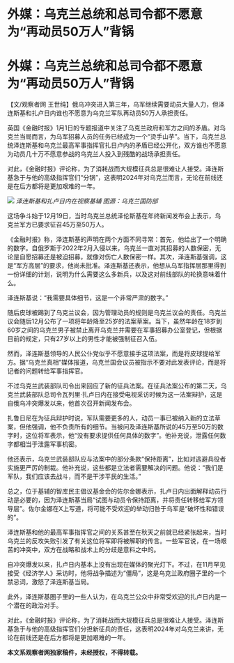# 外媒：乌克兰总统和总司令都不愿意为“再动员50万人”背锅

# 外媒：乌克兰总统和总司令都不愿意为“再动员50万人”背锅

【文/观察者网 王世纯】俄乌冲突进入第三年，乌军继续需要动员大量人力，但泽连斯基和扎卢日内谁也不愿意为乌克兰军队再动员50万人承担责任。

英国《金融时报》1月1日的专题报道中关注了乌克兰政府和军方之间的矛盾。对乌克兰当局而言，为乌军招募人员的任务已经成为一个“烫手山芋”。当下，乌克兰总统泽连斯基和乌克兰最高军事指挥官扎日卢内的矛盾已经公开化，双方谁也不愿意为动员几十万不愿意参战的乌克兰人投入到残酷的战场承担责任。

对此，《金融时报》评论称，为了消耗战而大规模征兵总是很难让人接受。泽连斯基急于与他的高级指挥官们“分锅”，这表明2024年对乌克兰而言，无论在前线还是在后方都将是更加艰难的一年。

![](https://inews.gtimg.com/om_bt/OjjGeMpli6xcFAzgn_0HCArta9fmXr3zhGANwO12cpQ0oAA/1000)
_泽连斯基和扎卢日内在视察基辅 图源：乌克兰国防部_

这场争斗始于12月19日，当时乌克兰总统泽伦斯基在年终新闻发布会上表示，乌克兰军方已要求征召45万至50万人。

《金融时报》称，泽连斯基的声明在两个方面不同寻常：首先，他给出了一个明确的数字。自俄罗斯于2022年2月入侵以来，乌克兰一直对其招募的人数保密，无论是自愿招募还是被迫招募，就像对伤亡人数保密一样。其次，泽连斯基强调，这是“军方高层”的要求，他尚未批准。泽连斯基还表示，他想从乌军指挥层那里得到一份详细的计划，说明为什么需要这么多新兵，以及这对前线部队的轮换意味着什么。

泽连斯基说：“我需要具体细节，这是一个非常严肃的数字。”

随后皮球被踢到了乌克兰议会，因为管理动员的规则是乌克兰议会的责任。乌克兰议会随后12月公布了一项将年龄降至25岁的法案草案。当下，虽然年龄在18岁到60岁之间的乌克兰男子被禁止离开乌克兰并需要在军事招募办公室登记，但根据目前的规定，只有27岁以上的男性才能被强制征召入伍。

然而，泽连斯基领导的人民公仆党似乎不愿意接手这项法案，而是将皮球提给军方。据“乌克兰真相”媒体报道，乌克兰国会议员被指示不要对此发表评论，而是将记者的问题转给军事指挥官。

不过乌克兰武装部队司令出来回应了新的征兵法案。在征兵法案公布的第二天，乌克兰武装部队总司令瓦列里·扎卢日内在接受电视采访时候为这一法案辩护，这是自俄乌冲突爆发以来，他首次召开新闻发布会。

扎鲁日尼在为征兵辩护时说，军队需要更多的人，动员一事已被纳入新的立法草案，但他强调，他不负责所有的细节。当被问及泽连斯基所说的45万至50万的数字时，这位将军表示，他“没有要求提供任何具体的数字”。他补充说，泄露任何数字都相当于泄露军事机密。

他还表示，乌克兰武装部队应与法案中的部分条款“保持距离”，比如对逃避兵役者实施更严厉的制裁。他补充说，这些都是立法者需要解决的问题。他说：“我们是军队，我们应该去战斗，而不是干涉平民的生活。”

总之，位于基辅的智库民主倡议基金会的佐尔金娜表示，扎卢日内出面解释动员行动是必要的，因为泽连斯基当局“试图与动员令保持距离，并将责任转移给军方领导层”。佐尔金娜在X上写道，将可能不受欢迎的举动归咎于乌军是“破坏性和错误的”。

泽连斯基和他的最高军事指挥官之间的关系甚至在秋天之前就已经紧张起来，当时乌克兰的反攻失败引发了有关这位将军即将被解职的传言。一些军官说，在一场艰苦的冲突中，双方在战略和战术上的分歧是意料之中的。

自冲突爆发以来，扎卢日内基本上没有出现在媒体的聚光灯下。不过，在11月罕见接受《经济学人》采访时，他将战争描述为“僵局”，这是乌克兰政府圈子里的一个禁忌词，激怒了泽连斯基当局。

此外，泽连斯基圈子里的一些人认为，在乌克兰公众中非常受欢迎的扎卢日内是一个潜在的政治对手。

对此，《金融时报》评论称，为了消耗战而大规模征兵总是很难让人接受。泽连斯基急于与他的高级指挥官们分担新征兵的责任，这表明2024年对乌克兰来讲，无论在前线还是在后方都将是更加艰难的一年。

**本文系观察者网独家稿件，未经授权，不得转载。**

